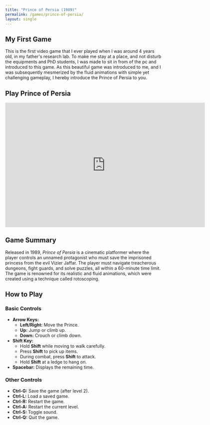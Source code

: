 ```yaml
---
title: "Prince of Persia (1989)"
permalink: /games/prince-of-persia/
layout: single
---
```


## My First Game

This is the first video game that I ever played when I was around 4 years old, in my father's research lab. To make me stay at a place, and not disturb the equipments and PhD students, I was made to sit in from of the pc and introduced to this game. As this beautiful game was introduced to me, and I was subsequently mesmerized by the fluid animations with simple yet challenging gameplay, I hereby introduce the Prince of Persia to you.

## Play Prince of Persia

<iframe src="https://vatsalyasharma.github.io/princeofpersia_1_dos/" width="640" height="400" frameborder="0"></iframe>

## Game Summary

Released in 1989, *Prince of Persia* is a cinematic platformer where the player controls an unnamed protagonist who must save the imprisoned princess from the evil Vizier Jaffar. The player must navigate treacherous dungeons, fight guards, and solve puzzles, all within a 60-minute time limit. The game is renowned for its realistic and fluid animations, which were created using a technique called rotoscoping.

## How to Play

### Basic Controls

*   **Arrow Keys:**
    *   **Left/Right:** Move the Prince.
    *   **Up:** Jump or climb up.
    *   **Down:** Crouch or climb down.
*   **Shift Key:**
    *   Hold **Shift** while moving to walk carefully.
    *   Press **Shift** to pick up items.
    *   During combat, press **Shift** to attack.
    *   Hold **Shift** at a ledge to hang on.
*   **Spacebar:** Displays the remaining time.

### Other Controls

*   **Ctrl-G:** Save the game (after level 2).
*   **Ctrl-L:** Load a saved game.
*   **Ctrl-R:** Restart the game.
*   **Ctrl-A:** Restart the current level.
*   **Ctrl-S:** Toggle sound.
*   **Ctrl-Q:** Quit the game.
